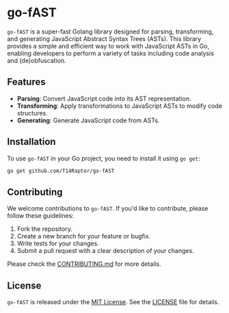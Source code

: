 # go-fAST

`go-fAST` is a super-fast Golang library designed for parsing, transforming, and generating JavaScript Abstract Syntax Trees (ASTs). This library provides a simple and efficient way to work with JavaScript ASTs in Go, enabling developers to perform a variety of tasks including code analysis and (de)obfuscation.

## Features

- **Parsing**: Convert JavaScript code into its AST representation.
- **Transforming**: Apply transformations to JavaScript ASTs to modify code structures.
- **Generating**: Generate JavaScript code from ASTs.

## Installation

To use `go-fAST` in your Go project, you need to install it using `go get`:

```sh
go get github.com/T14Raptor/go-fAST
```

## Contributing

We welcome contributions to `go-fAST`. If you'd like to contribute, please follow these guidelines:

1. Fork the repository.
2. Create a new branch for your feature or bugfix.
3. Write tests for your changes.
4. Submit a pull request with a clear description of your changes.

Please check the [CONTRIBUTING.md](CONTRIBUTING.md) for more details.

## License

`go-fAST` is released under the [MIT License](LICENSE). See the [LICENSE](LICENSE) file for details.

